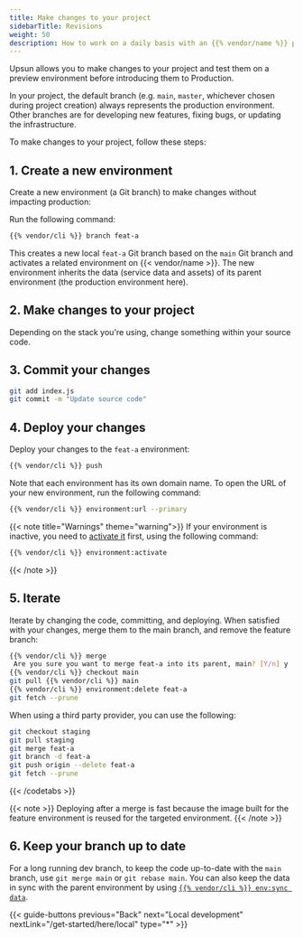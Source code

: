 ```yaml
---
title: Make changes to your project
sidebarTitle: Revisions
weight: 50
description: How to work on a daily basis with an {{% vendor/name %}} project?
---
```


Upsun allows you to make changes to your project and test them on a preview environment before introducing them to Production.

In your project, the default branch (e.g. `main`, `master`, whichever chosen during project creation) always represents the production environment.
Other branches are for developing new features, fixing bugs, or updating the infrastructure.

To make changes to your project, follow these steps:

## 1. Create a new environment
Create a new environment (a Git branch) to make changes without impacting production:

Run the following command:
   ```bash {location="Terminal"}
   {{% vendor/cli %}} branch feat-a
   ```
   This creates a new local `feat-a` Git branch based on the `main` Git branch
   and activates a related environment on {{< vendor/name >}}.
   The new environment inherits the data (service data and assets) of its parent environment (the production environment here).

## 2. Make changes to your project

Depending on the stack you're using, change something within your source code.

## 3. Commit your changes

```bash {location="Terminal"}
git add index.js
git commit -m "Update source code"
```

## 4. Deploy your changes

Deploy your changes to the `feat-a` environment:

```bash {location="Terminal"}
{{% vendor/cli %}} push
```

Note that each environment has its own domain name.
To open the URL of your new environment, run the following command:

```bash {location="Terminal"}
{{% vendor/cli %}} environment:url --primary
```
{{< note title="Warnings" theme="warning">}}
If your environment is inactive, you need to [activate it](/environments/deactivate-environment.md#reactivate-an-environment) first, using the following command:
```bash {location="Terminal"}
{{% vendor/cli %}} environment:activate
```
{{< /note >}}

## 5. Iterate
Iterate by changing the code, committing, and deploying.
When satisfied with your changes, merge them to the main branch,
and remove the feature branch:

```bash {location="Terminal"}
{{% vendor/cli %}} merge
 Are you sure you want to merge feat-a into its parent, main? [Y/n] y
{{% vendor/cli %}} checkout main
git pull {{% vendor/cli %}} main
{{% vendor/cli %}} environment:delete feat-a
git fetch --prune
```

When using a third party provider, you can use the following:
```bash {location="Terminal"}
git checkout staging
git pull staging
git merge feat-a
git branch -d feat-a
git push origin --delete feat-a
git fetch --prune
```
{{< /codetabs >}}

{{< note >}}
Deploying after a merge is fast because the image built for the feature environment is reused for the targeted environment.
{{< /note >}}

## 6. Keep your branch up to date
For a long running dev branch, to keep the code up-to-date with the `main` branch, use `git merge main` or `git rebase main`.
You can also keep the data in sync with the parent environment by using [`{{% vendor/cli %}} env:sync data`](/administration/cli/reference.html#environmentsynchronize).

{{< guide-buttons previous="Back" next="Local development" nextLink="/get-started/here/local" type="*" >}}
